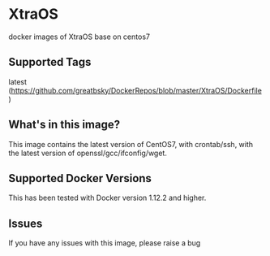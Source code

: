 # XtraOS
docker images of XtraOS base on centos7

## Supported Tags
latest (https://github.com/greatbsky/DockerRepos/blob/master/XtraOS/Dockerfile)


## What's in this image?
This image contains the latest version of CentOS7, with crontab/ssh, with the latest version of openssl/gcc/ifconfig/wget.


## Supported Docker Versions
This has been tested with Docker version 1.12.2 and higher.

## Issues
If you have any issues with this image, please raise a bug
